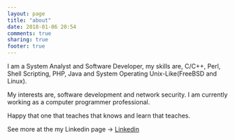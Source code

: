 ```yaml
---
layout: page
title: "about"
date: 2018-01-06 20:54
comments: true
sharing: true
footer: true
---
```

I am a System Analyst and Software Developer, my skills are, C/C++, Perl,
Shell Scripting, PHP, Java and System Operating Unix-Like(FreeBSD and Linux).

My interests are, software development and network security. I am currently
working as a computer programmer professional.

Happy that one that teaches that knows and learn that teaches.

See more at the my Linkedin page -> [Linkedin](https://www.linkedin.com/in/diogo-pereira-pinto-dio/)
